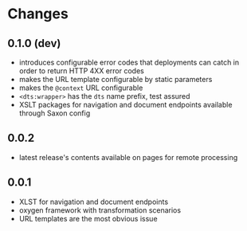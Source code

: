 # Changes

## 0.1.0 (dev)

- introduces configurable error codes that deployments can catch in
  order to return HTTP 4XX error codes
- makes the URL template configurable by static parameters
- makes the `@context` URL configurable
- `<dts:wrapper>` has the `dts` name prefix, test assured
- XSLT packages for navigation and document endpoints available
  through Saxon config

## 0.0.2

- latest release's contents available on pages for remote processing

## 0.0.1

- XLST for navigation and document endpoints
- oxygen framework with transformation scenarios
- URL templates are the most obvious issue

